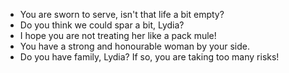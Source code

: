 - You are sworn to serve, isn't that life a bit empty?
- Do you think we could spar a bit, Lydia?
- I hope you are not treating her like a pack mule!
- You have a strong and honourable woman by your side.
- Do you have family, Lydia? If so, you are taking too many risks!
